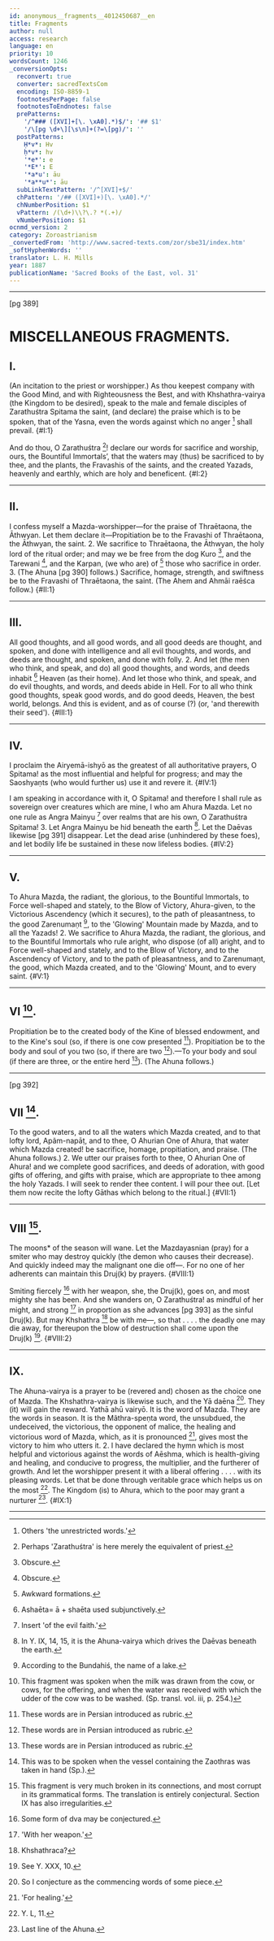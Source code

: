```yaml
---
id: anonymous__fragments__4012450687__en
title: Fragments
author: null
access: research
language: en
priority: 10
wordsCount: 1246
_conversionOpts:
  reconvert: true
  converter: sacredTextsCom
  encoding: ISO-8859-1
  footnotesPerPage: false
  footnotesToEndnotes: false
  prePatterns:
    '/^### ([XVI]+[\. \xA0].*)$/': '## $1'
    '/\[pg \d+\][\s\n]+(?=\[pg)/': ''
  postPatterns:
    Ḥ*v*: Hv
    ḥ*v*: hv
    '*e*': e
    '*E*': E
    '*a*u': āu
    '*a**u*': āu
  subLinkTextPattern: '/^[XVI]+$/'
  chPattern: '/## ([XVI]+)[\. \xA0].*/'
  chNumberPosition: $1
  vPattern: /(\d+)\\?\.? *(.+)/
  vNumberPosition: $1
ocnmd_version: 2
category: Zoroastrianism
_convertedFrom: 'http://www.sacred-texts.com/zor/sbe31/index.htm'
_softHyphenWords: ''
translator: L. H. Mills
year: 1887
publicationName: 'Sacred Books of the East, vol. 31'
---
```

* * *

[pg 389]

# MISCELLANEOUS FRAGMENTS.

## I.

(An incitation to the priest or worshipper.) As thou keepest company with the Good Mind, and with Righteousness the Best, and with Khshathra-vairya (the Kingdom to be desired), speak to the male and female disciples of Zarathuśtra Spitama the saint, (and declare) the praise which is to be spoken, that of the Yasna, even the words against which no anger [^1561] shall prevail. {#I:1}

And do thou, O Zarathuśtra [^1562]! declare our words for sacrifice and worship, ours, the Bountiful Immortals’, that the waters may (thus) be sacrificed to by thee, and the plants, the Fravashis of the saints, and the created Yazads, heavenly and earthly, which are holy and beneficent. {#I:2}

[^1561]: Others 'the unrestricted words.'

[^1562]: Perhaps 'Zarathuśtra' is here merely the equivalent of priest.

* * *

## II.

I confess myself a Mazda-worshipper—for the praise of Thraētaona, the Āthwyan. Let them declare it—Propitiation be to the Fravashi of Thraētaona, the Āthwyan, the saint. 2. We sacrifice to Thraētaona, the Āthwyan, the holy lord of the ritual order; and may we be free from the dog Kuro [^1563], and the Tarewani [^1563], and the Karpan, (we who are) of [^1564] those who sacrifice in order. 3. (The Ahuna [pg 390] follows.) Sacrifice, homage, strength, and swiftness be to the Fravashi of Thraētaona, the saint. (The Ahem and Ahmāi raēśca follow.) {#II:1}

[^1563]: Obscure.

[^1564]: Awkward formations.

* * *

## III.

All good thoughts, and all good words, and all good deeds are thought, and spoken, and done with intelligence and all evil thoughts, and words, and deeds are thought, and spoken, and done with folly. 2. And let (the men who think, and speak, and do) all good thoughts, and words, and deeds inhabit [^1565] Heaven (as their home). And let those who think, and speak, and do evil thoughts, and words, and deeds abide in Hell. For to all who think good thoughts, speak good words, and do good deeds, Heaven, the best world, belongs. And this is evident, and as of course (?) (or, 'and therewith their seed'). {#III:1}

[^1565]: Ashaēta= ā + shaēta used subjunctively.

* * *

## IV.

I proclaim the Airyemā-ishyō as the greatest of all authoritative prayers, O Spitama! as the most influential and helpful for progress; and may the Saoshyaṇts (who would further us) use it and revere it. {#IV:1}

I am speaking in accordance with it, O Spitama! and therefore I shall rule as sovereign over creatures which are mine, I who am Ahura Mazda. Let no one rule as Angra Mainyu [^1566] over realms that are his own, O Zarathuśtra Spitama! 3. Let Angra Mainyu be hid beneath the earth [^1567]. Let the Daēvas likewise [pg 391] disappear. Let the dead arise (unhindered by these foes), and let bodily life be sustained in these now lifeless bodies. {#IV:2}

[^1566]: Insert 'of the evil faith.'

[^1567]: In Y. IX, 14, 15, it is the Ahuna-vairya which drives the Daēvas beneath the earth.

* * *

## V.

To Ahura Mazda, the radiant, the glorious, to the Bountiful Immortals, to Force well-shaped and stately, to the Blow of Victory, Ahura-given, to the Victorious Ascendency (which it secures), to the path of pleasantness, to the good Zarenumaṇt [^1568], to the 'Glowing' Mountain made by Mazda, and to all the Yazads! 2. We sacrifice to Ahura Mazda, the radiant, the glorious, and to the Bountiful Immortals who rule aright, who dispose (of all) aright, and to Force well-shaped and stately, and to the Blow of Victory, and to the Ascendency of Victory, and to the path of pleasantness, and to Zarenumaṇt, the good, which Mazda created, and to the 'Glowing' Mount, and to every saint. {#V:1}

[^1568]: According to the Bundahiś, the name of a lake.

* * *

## VI [^1569].

Propitiation be to the created body of the Kine of blessed endowment, and to the Kine's soul (so, if there is one cow presented [^1570]). Propitiation be to the body and soul of you two (so, if there are two [^1570]).—To your body and soul (if there are three, or the entire herd [^1570]). (The Ahuna follows.)

[^1569]: This fragment was spoken when the milk was drawn from the cow, or cows, for the offering, and when the water was received with which the udder of the cow was to be washed. (Sp. transl. vol. iii, p. 254.)

[^1570]: These words are in Persian introduced as rubric.

* * *

[pg 392]

## VII [^1571].

To the good waters, and to all the waters which Mazda created, and to that lofty lord, Apãm-napāṭ, and to thee, O Ahurian One of Ahura, that water which Mazda created! be sacrifice, homage, propitiation, and praise. (The Ahuna follows.) 2. We utter our praises forth to thee, O Ahurian One of Ahura! and we complete good sacrifices, and deeds of adoration, with good gifts of offering, and gifts with praise, which are appropriate to thee among the holy Yazads. I will seek to render thee content. I will pour thee out. \[Let them now recite the lofty Gāthas which belong to the ritual.\] {#VII:1}

[^1571]: This was to be spoken when the vessel containing the Zaothras was taken in hand (Sp.).

* * *

## VIII [^1572].

The moons* of the season will wane. Let the Mazdayasnian (pray) for a smiter who may destroy quickly (the demon who causes their decrease). And quickly indeed may the malignant one die off—. For no one of her adherents can maintain this Druj(k) by prayers. {#VIII:1}

Smiting fiercely [^1573] with her weapon, she, the Druj(k), goes on, and most mighty she has been. And she wanders on, O Zarathuśtra! as mindful of her might, and strong [^1574] in proportion as she advances [pg 393] as the sinful Druj(k). But may Khshathra [^1575] be with me—, so that . . . . the deadly one may die away, for thereupon the blow of destruction shall come upon the Druj(k) [^1576]. {#VIII:2}

[^1572]: This fragment is very much broken in its connections, and most corrupt in its grammatical forms. The translation is entirely conjectural. Section IX has also irregularities.

[^1573]: Some form of dva may be conjectured.

[^1574]: 'With her weapon.'

[^1575]: Khshathraca?

[^1576]: See Y. XXX, 10.

* * *

## IX.

The Ahuna-vairya is a prayer to be (revered and) chosen as the choice one of Mazda. The Khshathra-vairya is likewise such, and the Yā daēna [^1577]. They (it) will gain the reward. Yathā ahū vairyō. It is the word of Mazda. They are the words in season. It is the Mãthra-speṇta word, the unsubdued, the undeceived, the victorious, the opponent of malice, the healing and victorious word of Mazda, which, as it is pronounced [^1578], gives most the victory to him who utters it. 2. I have declared the hymn which is most helpful and victorious against the words of Aēshma, which is health-giving and healing, and conducive to progress, the multiplier, and the furtherer of growth. And let the worshipper present it with a liberal offering . . . . with its pleasing words. Let that be done through veritable grace which helps us on the most [^1579]. The Kingdom (is) to Ahura, which to the poor may grant a nurturer [^1580]. {#IX:1}

[^1577]: So I conjecture as the commencing words of some piece.

[^1578]: 'For healing.'

[^1579]: Y. L, 11.

[^1580]: Last line of the Ahuna.

* * *
